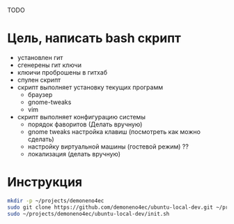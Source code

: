 TODO
# Цель, написать bash скрипт
- установлен гит
- сгенерены гит ключи
- клюичи проброшены в гитхаб
- спулен скрипт
- скрипт выполняет установку текущих программ
	- браузер
	- gnome-tweaks
	- vim
- скрипт выполняет конфигурацию системы
	- порядок фаворитов (Делать вручную)
	- gnome tweaks настройка клавиш (посмотреть как можно сделать)
	- настройку виртуальной машины (гостевой режим) ??
	- локализация (делать вручную)

# Инструкция
```sh
mkdir -p ~/projects/demoneno4ec
sudo git clone https://github.com/demoneno4ec/ubuntu-local-dev.git ~/projects/demoneno4ec/ubuntu-local-dev
sudo ~/projects/demoneno4ec/ubuntu-local-dev/init.sh
```

